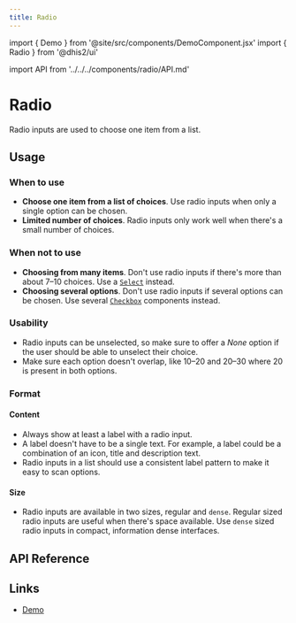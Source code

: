 ```yaml
---
title: Radio
---
```


import { Demo } from '@site/src/components/DemoComponent.jsx'
import { Radio } from '@dhis2/ui'

import API from '../../../components/radio/API.md'

# Radio

Radio inputs are used to choose one item from a list.

<Demo>
    <Radio label="Radio input"/>
    <Radio label="Radio input" checked />
</Demo>

## Usage

### When to use

-   **Choose one item from a list of choices**. Use radio inputs when only a single option can be chosen.
-   **Limited number of choices**. Radio inputs only work well when there's a small number of choices.

### When not to use

-   **Choosing from many items**. Don't use radio inputs if there's more than about 7–10 choices. Use a [`Select`](select.md) instead.
-   **Choosing several options**. Don't use radio inputs if several options can be chosen. Use several [`Checkbox`](checkbox.md) components instead.

### Usability

-   Radio inputs can be unselected, so make sure to offer a _None_ option if the user should be able to unselect their choice.
-   Make sure each option doesn't overlap, like 10–20 and 20–30 where 20 is present in both options.

### Format

#### Content

-   Always show at least a label with a radio input.
-   A label doesn't have to be a single text. For example, a label could be a combination of an icon, title and description text.
-   Radio inputs in a list should use a consistent label pattern to make it easy to scan options.

#### Size

<Demo>
    <Radio label="Radio input" checked />
    <Radio label="Radio input" checked dense />
</Demo>

-   Radio inputs are available in two sizes, regular and `dense`. Regular sized radio inputs are useful when there's space available. Use `dense` sized radio inputs in compact, information dense interfaces.

## API Reference

<API />

## Links

-   [Demo](https://ui.dhis2.nu/demo/?path=/story/forms-radio-radio--default)
